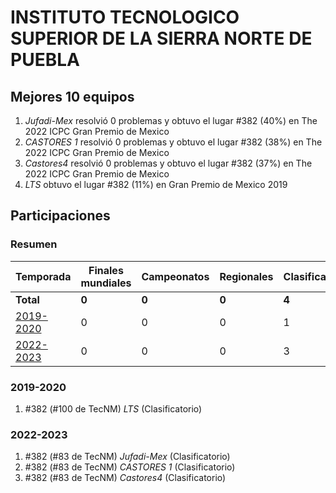 # INSTITUTO TECNOLOGICO SUPERIOR DE LA SIERRA NORTE DE PUEBLA

## Mejores 10 equipos

1. _Jufadi-Mex_ resolvió 0 problemas y obtuvo el lugar #382 (40%) en The 2022 ICPC Gran Premio de Mexico
1. _CASTORES 1_ resolvió 0 problemas y obtuvo el lugar #382 (38%) en The 2022 ICPC Gran Premio de Mexico
1. _Castores4_ resolvió 0 problemas y obtuvo el lugar #382 (37%) en The 2022 ICPC Gran Premio de Mexico
1. _LTS_ obtuvo el lugar #382 (11%) en Gran Premio de Mexico 2019

## Participaciones

### Resumen

| Temporada | Finales mundiales | Campeonatos | Regionales | Clasificatorios | Equipos |
| --- | --- | --- | --- | --- | --- |
| **Total** | **0** | **0** | **0** | **4** | **4** |
| [2019-2020](#2019-2020) | 0 | 0 | 0 | 1 | 1 |
| [2022-2023](#2022-2023) | 0 | 0 | 0 | 3 | 3 |

### 2019-2020

1. #382 (#100 de TecNM) _LTS_ (Clasificatorio)

### 2022-2023

1. #382 (#83 de TecNM) _Jufadi-Mex_ (Clasificatorio)
1. #382 (#83 de TecNM) _CASTORES 1_ (Clasificatorio)
1. #382 (#83 de TecNM) _Castores4_ (Clasificatorio)



